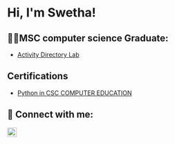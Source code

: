 <h1>Hi, I'm Swetha! </h1>

<h2>👨‍💻MSC computer science Graduate:</h2>


  - [Activity Directory Lab](https://github.com/HarisswethaSankaran23/LABURL)

<h2> Certifications</h2>

- [Python in CSC COMPUTER EDUCATION](https://github.com/HarisswethaSankaran23/LABURL)


<h2> 🤳 Connect with me:</h2>

[<img align="left" alt="Haris swetha | LinkedIn" width="22px" src="https://cdn.jsdelivr.net/npm/simple-icons@v3/icons/linkedin.svg"/>][linkedin]

[linkedin]: https://linkedin.com/in/haris-swetha-s-70405227b/

<!--
**joshmadakor1/joshmadakor1** is a ✨ _special_ ✨ repository because its `README.md` (this file) appears on your GitHub profile.

Here are some ideas to get you started:

- 🔭 I’m currently working on ...
- 🌱 I’m currently learning ...
- 👯 I’m looking to collaborate on ...
- 🤔 I’m looking for help with ...
- 💬 Ask me about ...
- 📫 How to reach me: ...
- 😄 Pronouns: ...
- ⚡ Fun fact: ...
-->
